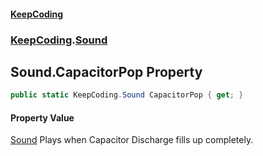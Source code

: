 #### [KeepCoding](index.md 'index')
### [KeepCoding](KeepCoding.md 'KeepCoding').[Sound](KeepCoding_Sound.md 'KeepCoding.Sound')
## Sound.CapacitorPop Property
```csharp
public static KeepCoding.Sound CapacitorPop { get; }
```
#### Property Value
[Sound](KeepCoding_Sound.md 'KeepCoding.Sound')
Plays when Capacitor Discharge fills up completely.  
